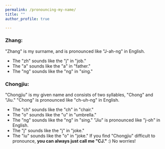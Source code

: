 ```yaml
---
permalink: /pronouncing-my-name/
title: ""
author_profile: true

---
```


### Zhang:
"Zhang" is my surname, and is pronounced like "J-ah-ng" in English.
 - The "zh" sounds like the "j" in "job."
 - The "a" sounds like the "a" in "father."
 - The "ng" sounds like the "ng" in "sing."

### Chongjiu:
"Chongjiu" is my given name and consists of two syllables, "Chong" and "Jiu."
"Chong" is pronounced like "ch-uh-ng" in English.
 - The "ch" sounds like the "ch" in "chair."
 - The "o" sounds like the "u" in "umbrella."
 - The "ng" sounds like the "ng" in "sing."
"Jiu" is pronounced like "j-oh" in English.
 - The "j" sounds like the "j" in "joke."
 - The "iu" sounds like the "o" in "joke."
If you find "Chongjiu" difficult to pronounce, **you can always just call me "CJ."** :) No worries!
